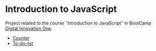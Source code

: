 # Introduction to JavaScript

Project related to the course "Introduction to JavaScript" in BootCamp [Digital Innovation One](https://digitalinnovation.one/).

- [Counter](https://github.com/Caiocof/introduction-js/tree/master/counterJS)
- [To-do-list](https://github.com/Caiocof/introduction-js/tree/master/to-do-list)
